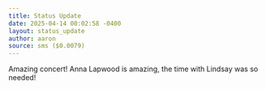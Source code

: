 ```yaml
---
title: Status Update
date: 2025-04-14 00:02:58 -0400
layout: status_update
author: aaron
source: sms ($0.0079)
---
```

Amazing concert! Anna Lapwood is amazing, the time with Lindsay was so needed!
